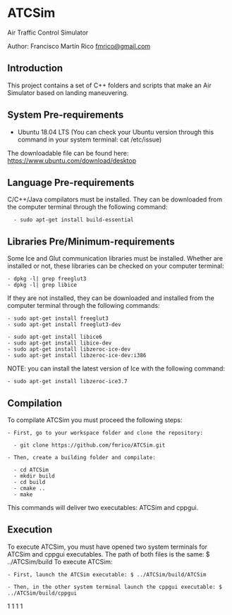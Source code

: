 ATCSim
======

Air Traffic Control Simulator

Author: Francisco Martín Rico fmrico@gmail.com

## Introduction

  This project contains a set of C++ folders and scripts that make an Air Simulator based on landing maneuvering.

## System Pre-requirements

  - Ubuntu 18.04 LTS (You can check your Ubuntu version through this command in your system terminal: cat /etc/issue)

  The downloadable file can be found here: https://www.ubuntu.com/download/desktop

## Language Pre-requirements

  C/C++/Java compilators must be installed. They can be downloaded from the computer terminal through the following command:

      - sudo apt-get install build-essential

## Libraries Pre/Minimum-requirements

  Some Ice and Glut communication libraries must be installed.
  Whether are installed or not, these libraries can be checked on your computer terminal:

    - dpkg -l| grep freeglut3
    - dpkg -l| grep libice

  If they are not installed, they can be downloaded and installed from the computer terminal through the following commands:

    - sudo apt-get install freeglut3
    - sudo apt-get install freeglut3-dev

    - sudo apt-get install libice6
    - sudo apt-get install libice-dev
    - sudo apt-get install libzeroc-ice-dev
    - sudo apt-get install libzeroc-ice-dev:i386

  NOTE: you can install the latest version of Ice with the following command:

    - sudo apt-get install libzeroc-ice3.7

## Compilation

  To compilate ATCSim you must proceed the following steps:

    - First, go to your workspace folder and clone the repository:

      - git clone https://github.com/fmrico/ATCSim.git

    - Then, create a building folder and compilate:

      - cd ATCSim
      - mkdir build
      - cd build
      - cmake ..
      - make

  This commands will deliver two executables: ATCSim and cppgui.

## Execution

  To execute ATCSim, you must have opened two system terminals for ATCSim and cppgui executables.
  The path of both files is the same: $ ../ATCSim/build
  To execute ATCSim:

    - First, launch the ATCSim executable: $ ../ATCSim/build/ATCSim

    - Then, in the other system terminal launch the cppgui executable: $ ../ATCSim/build/cppgui
1
1
1
1
